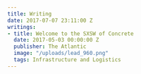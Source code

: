 ```yaml
---
title: Writing
date: 2017-07-07 23:11:00 Z
writings:
- title: Welcome to the SXSW of Concrete
  date: 2017-05-03 00:00:00 Z
  publisher: The Atlantic
  image: "/uploads/lead_960.png"
  tags: Infrastructure and Logistics
---
```


